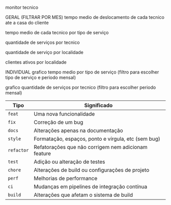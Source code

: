 monitor tecnico

GERAL (FILTRAR POR MES)
tempo medio de deslocamento de cada tecnico ate a casa do cliente

tempo medio de cada tecnico por tipo de serviço

quantidade de serviços por tecnico

quantidade de serviço por localidade

clientes ativos por localidade

INDIVIDUAL
grafico tempo medio por tipo de serviço (filtro para escolher tipo de serviço e periodo mensal)

grafico quantidade de serviços por tecnico (filtro para escolher periodo mensal)




| Tipo       | Significado                                         |
| ---------- | --------------------------------------------------- |
| `feat`     | Uma nova funcionalidade                             |
| `fix`      | Correção de um bug                                  |
| `docs`     | Alterações apenas na documentação                   |
| `style`    | Formatação, espaços, ponto e vírgula, etc (sem bug) |
| `refactor` | Refatorações que não corrigem nem adicionam feature |
| `test`     | Adição ou alteração de testes                       |
| `chore`    | Alterações de build ou configurações de projeto     |
| `perf`     | Melhorias de performance                            |
| `ci`       | Mudanças em pipelines de integração contínua        |
| `build`    | Alterações que afetam o sistema de build            |
